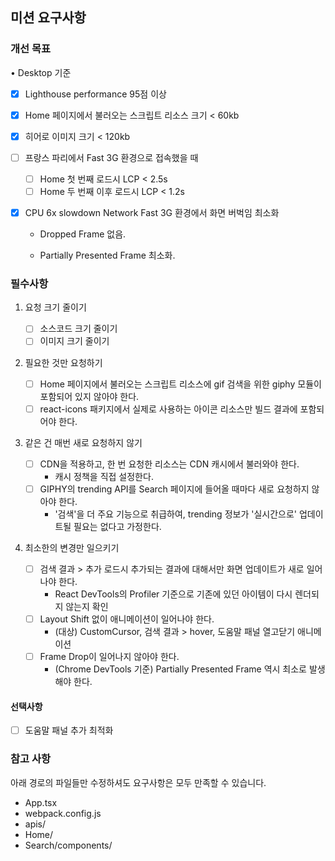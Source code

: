 ## 미션 요구사항

### 개선 목표

• Desktop 기준

- [x] Lighthouse performance 95점 이상
- [x] Home 페이지에서 불러오는 스크립트 리소스 크기 < 60kb
- [x] 히어로 이미지 크기 < 120kb
- [ ] 프랑스 파리에서 Fast 3G 환경으로 접속했을 때

  - [ ] Home 첫 번째 로드시 LCP < 2.5s
  - [ ] Home 두 번째 이후 로드시 LCP < 1.2s

- [x] CPU 6x slowdown Network Fast 3G 환경에서
      화면 버벅임 최소화

  - Dropped Frame 없음.

  - Partially Presented Frame 최소화.

### 필수사항

1. 요청 크기 줄이기

   - [ ] 소스코드 크기 줄이기
   - [ ] 이미지 크기 줄이기

2. 필요한 것만 요청하기

   - [ ] Home 페이지에서 불러오는 스크립트 리소스에 gif 검색을 위한 giphy 모듈이 포함되어 있지 않아야 한다.
   - [ ] react-icons 패키지에서 실제로 사용하는 아이콘 리소스만 빌드 결과에 포함되어야 한다.

3. 같은 건 매번 새로 요청하지 않기

   - [ ] CDN을 적용하고, 한 번 요청한 리소스는 CDN 캐시에서 불러와야 한다.
     - 캐시 정책을 직접 설정한다.
   - [ ] GIPHY의 trending API를 Search 페이지에 들어올 때마다 새로 요청하지 않아야 한다.
     - '검색'을 더 주요 기능으로 취급하여, trending 정보가 '실시간으로' 업데이트될 필요는 없다고 가정한다.

4. 최소한의 변경만 일으키기

   - [ ] 검색 결과 > 추가 로드시 추가되는 결과에 대해서만 화면 업데이트가 새로 일어나야 한다.
     - React DevTools의 Profiler 기준으로 기존에 있던 아이템이 다시 렌더되지 않는지 확인
   - [ ] Layout Shift 없이 애니메이션이 일어나야 한다.
     - (대상) CustomCursor, 검색 결과 > hover, 도움말 패널 열고닫기 애니메이션
   - [ ] Frame Drop이 일어나지 않아야 한다.
     - (Chrome DevTools 기준) Partially Presented Frame 역시 최소로 발생해야 한다.

#### 선택사항

- [ ] 도움말 패널 추가 최적화

### 참고 사항

아래 경로의 파일들만 수정하셔도 요구사항은 모두 만족할 수 있습니다.

- App.tsx
- webpack.config.js
- apis/
- Home/
- Search/components/
